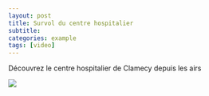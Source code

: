 ```yaml
---
layout: post
title: Survol du centre hospitalier
subtitle:
categories: example
tags: [video]
---
```


Découvrez le centre hospitalier de Clamecy depuis les airs

![](//https://www.youtube.com/watch?v=NZxHs-3Eovk)

